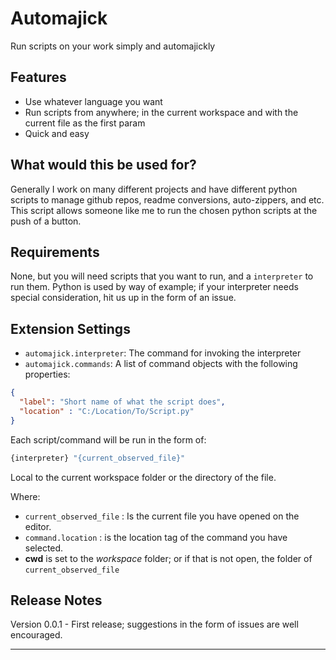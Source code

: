 # Automajick

Run scripts on your work simply and automajickly

## Features

- Use whatever language you want
- Run scripts from anywhere; in the current workspace and with the current file as the first param
- Quick and easy

## What would this be used for?

Generally I work on many different projects and have different python scripts to manage github repos, readme conversions, auto-zippers, and etc.
This script allows someone like me to run the chosen python scripts at the push of a button.

## Requirements

None, but you will need scripts that you want to run, and a `interpreter` to run them. Python is used by way of example; if your interpreter needs special consideration, hit us up in the form of an issue.

## Extension Settings

- `automajick.interpreter`: The command for invoking the interpreter
- `automajick.commands`: A list of command objects with the following properties:

```json
{
  "label": "Short name of what the script does",
  "location" : "C:/Location/To/Script.py"
}
```

Each script/command will be run in the form of:

```sh
{interpreter} "{current_observed_file}"
```

Local to the current workspace folder or the directory of the file.

Where:

- `current_observed_file` : Is the current file you have opened on the editor.
- `command.location` : is the location tag of the command you have selected.
- **cwd** is set to the *workspace* folder; or if that is not open, the folder of `current_observed_file`

## Release Notes

Version 0.0.1 - First release; suggestions in the form of issues are well encouraged.

-----------------------------------------------------------------------------------------------------------
